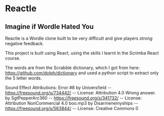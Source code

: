# Reactle

## Imagine if Wordle Hated You

Reactle is a Wordle clone built to be very difficult and give players *strong* negative feedback.

This project is built using React, using the skills I learnt in the Scrimba React course.

The words are from the Scrabble dictionary, which I got from here: https://github.com/dolph/dictionary and used a python script to extract only the 5 letter words.


Sound Effect Attributions:
Error #8 by Universfield -- https://freesound.org/s/734442/ -- License: Attribution 4.0
Wrong answer. by SgtPepperArc360 -- https://freesound.org/s/341732/ -- License: Attribution NonCommercial 4.0
boo.mp3 by Disarmenemyships -- https://freesound.org/s/563844/ -- License: Creative Commons 0